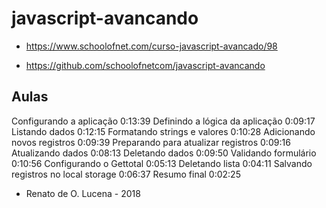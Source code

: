 # javascript-avancando

- https://www.schoolofnet.com/curso-javascript-avancado/98

- https://github.com/schoolofnetcom/javascript-avancando

## Aulas

Configurando a aplicação
0:13:39
Definindo a lógica da aplicação
0:09:17
Listando dados
0:12:15
Formatando strings e valores
0:10:28
Adicionando novos registros
0:09:39
Preparando para atualizar registros
0:09:16
Atualizando dados
0:08:13
Deletando dados
0:09:50
Validando formulário
0:10:56
Configurando o Gettotal
0:05:13
Deletando lista
0:04:11
Salvando registros no local storage
0:06:37
Resumo final
0:02:25


- Renato de O. Lucena - 2018